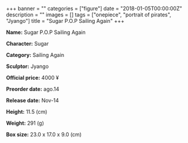 +++
banner = ""
categories = ["figure"]
date = "2018-01-05T00:00:00Z"
description = ""
images = []
tags = ["onepiece", "portrait of pirates", "Jyango"]
title = "Sugar P.O.P Sailing Again"
+++

**Name:** Sugar P.O.P Sailing Again

**Character:** Sugar

**Category:** Sailing Again 

**Sculptor:** Jyango

**Official price:** 4000 ¥

**Preorder date:** ago.14

**Release date:** Nov-14

**Height:** 11.5 (cm)

**Weight:** 291 (g)

**Box size:** 23.0 x 17.0 x 9.0 (cm)


